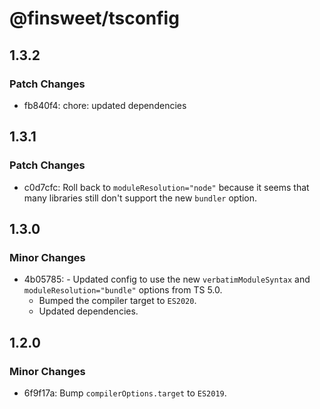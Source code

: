 # @finsweet/tsconfig

## 1.3.2

### Patch Changes

- fb840f4: chore: updated dependencies

## 1.3.1

### Patch Changes

- c0d7cfc: Roll back to `moduleResolution="node"` because it seems that many libraries still don't support the new `bundler` option.

## 1.3.0

### Minor Changes

- 4b05785: - Updated config to use the new `verbatimModuleSyntax` and `moduleResolution="bundle"` options from TS 5.0.
  - Bumped the compiler target to `ES2020`.
  - Updated dependencies.

## 1.2.0

### Minor Changes

- 6f9f17a: Bump `compilerOptions.target` to `ES2019`.
